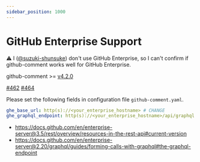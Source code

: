 ```yaml
---
sidebar_position: 1000
---
```


# GitHub Enterprise Support

:warning: I ([@suzuki-shunsuke](http://github.com/suzuki-shunsuke)) don't use GitHub Enterprise, so I can't confirm if github-comment works well for GitHub Enterprise.

github-comment >= [v4.2.0](https://github.com/suzuki-shunsuke/github-comment/releases/tag/v4.2.0)

[#462](https://github.com/suzuki-shunsuke/github-comment/issues/462) [#464](https://github.com/suzuki-shunsuke/github-comment/issues/464)

Please set the following fields in configuration file `github-comment.yaml`.

```yaml
ghe_base_url: http(s)://<your_enterprise_hostname> # CHANGE
ghe_graphql_endpoint: http(s)://<your_enterprise_hostname>/api/graphql # CHANGE
```

* https://docs.github.com/en/enterprise-server@3.5/rest/overview/resources-in-the-rest-api#current-version
* https://docs.github.com/en/enterprise-server@2.20/graphql/guides/forming-calls-with-graphql#the-graphql-endpoint
